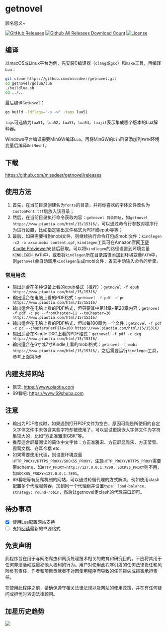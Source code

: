 # getnovel

顾名思义~

[![GitHub Releases](https://img.shields.io/github/release/missdeer/getnovel.svg?maxAge=2592000)](https://github.com/missdeer/getnovel/releases) 
[![Github All Releases Download Count](https://img.shields.io/github/downloads/missdeer/getnovel/total.svg)](https://github.com/missdeer/getnovel/releases) 
[![License](https://img.shields.io/badge/license-MIT-blue.svg)](https://raw.githubusercontent.com/missdeer/getnovel/master/LICENSE)

## 编译

以macOS或Linux平台为例，先安装C编译器（`clang`或`gcc`）和`make`工具，再编译`Lua`：

```bash
git clone https://github.com/missdeer/getnovel.git
cd getnovel/golua/lua
./buildlua.sh
cd ../..
```

最后编译`GetNovel`：

```bash
go build -ldflags="-s -w" -tags lua51
```

`tags`可选值为`lua51`，`lua52`，`lua53`，`lua54`，`luajit`表示集成哪个版本的Lua解释器。

Windows平台编译需要MinGW编译`Lua`，再将MinGW的`bin`目录添加到`PATH`环境变量后编译`GetNovel`。

## 下载

https://github.com/missdeer/getnovel/releases

## 使用方法

1. 首先，在当前目录创建名为`fonts`的目录，并将你喜欢的字体文件改名为`CustomFont.ttf`后放入该目录；
2. 然后，在当前目录执行命令获取内容：`getnovel 目录网址`，如`getnovel https://www.piaotia.com/html/15/15316/`，可以通过命令行参数对程序行为进行设置，比如指定输出文件格式为PDF或epub等等；
3. 最后，如果需要得到mobi文件，则继续执行命令打包成mobi文件：`kindlegen -c2 -o xxxx.mobi content.opf`, `kindlegen`工具可在Amazon官网[下载Kindle Previewer](https://www.amazon.com/Kindle-Previewer/b?ie=UTF8&node=21381691011)安装后获取。可以将`kindlegen`的路径设置到环境变量`KINDLEGEN_PATH`中，或者将`kindlegen`所在目录路径添加到环境变量`PATH`中，则`getnovel`会自动调用`kindlegen`生成mobi文件，省去手动输入命令的步骤。

### 常用用法

* 输出适合在多种设备上看的epub格式（推荐）：`getnovel -f epub https://www.piaotia.com/html/15/15316/`
* 输出适合在电脑上看的PDF格式：`getnovel -f pdf -c pc https://www.piaotia.com/html/15/15316/`
* 输出适合在电脑上看的PDF格式，但只要其中第11章~第20章内容：`getnovel -f pdf -c pc --fromChapter=11 --toChapter=20 https://www.piaotia.com/html/15/15316/`
* 输出适合在电脑上看的PDF格式，但以每100章为一个文件：`getnovel -f pdf -c pc --chaptersPerFile=100 https://www.piaotia.com/html/15/15316/`
* 输出适合在Kindle DXG上看的PDF格式：`getnovel -f pdf -c dxg https://www.piaotia.com/html/15/15316/`
* 输出适合在6寸或7寸Kindle上看的mobi格式：`getnovel -f mobi https://www.piaotia.com/html/15/15316/`，之后需要运行`kindlegen`工具，参考上面第3步

## 内建支持网站

* 飘天: https://www.piaotia.com
* 69看吧: https://www.69shuba.com

## 注意

* 输出为PDF格式时，如果遇到打开PDF文件为空白，原因可能是所使用的自定义字体文件中未包含某些字符却被使用了，可以尝试更换嵌入字体文件为字符集较大的，比如“方正准雅宋GBK”等。
* 推荐适合屏幕阅读的简体中文字体：方正准雅宋、方正屏显雅宋、方正莹雪、霞鹜文楷、仓耳今楷 etc.
* 如果需要使用代理，则设置环境变量`HTTP_PROXY/HTTPS_PROXY/SOCKS5_PROXY`，注意`HTTP_PROXY/HTTPS_PROXY`需要带scheme，如`HTTP_PROXY=http://127.0.0.1:7890`，`SOCKS5_PROXY`则不用，如`SOCKS5_PROXY=127.0.0.1:7891`。
* 69看吧等有反爬机制的网站，可以通过轮循代理的方式解决，例如使用clash配置多个代理服务器，加到同一个代理组并设置`type: load-balance, strategy: round-robin`，然后让getnovel走clash的代理端口即可。

## 待办事项

- [x] 使用Lua配置网站支持
- [ ] 支持[阅读](https://github.com/gedoor/legado)最新的书源格式

## 免责声明

此程序旨在用于与网络爬虫和网页处理技术相关的教育和研究目的。不应将其用于任何非法活动或侵犯他人权利的行为。用户对使用此程序引发的任何法律责任和风险负有责任，作者和项目贡献者不对因使用程序而导致的任何损失或损害承担责任。

在使用此程序之前，请确保遵守相关法律法规以及网站的使用政策，并在有任何疑问或担忧时咨询法律顾问。

## 加星历史趋势
![](https://starchart.cc/missdeer/getnovel.svg)
